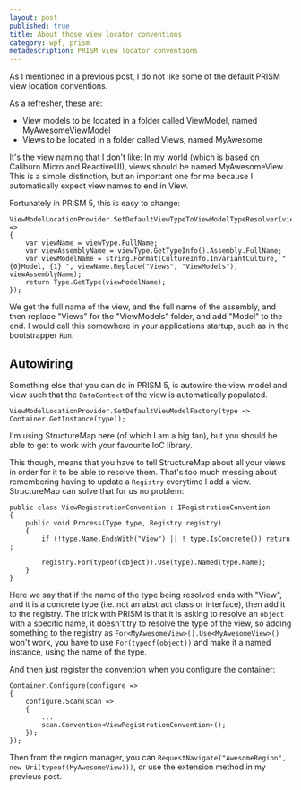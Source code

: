 ```yaml
---
layout: post 
published: true
title: About those view locator conventions
category: wpf, prism
metadescription: PRISM view locator conventions
---
```

As I mentioned in a previous post, I do not like some of the default PRISM view location conventions.

As a refresher, these are:

- View models to be located in a folder called ViewModel, named MyAwesomeViewModel
- Views to be located in a folder called Views, named MyAwesome

It's the view naming that I don't like: In my world (which is based on Caliburn.Micro and ReactiveUI), views should be named MyAwesomeView. This is a simple distinction, but an important one for me because I automatically expect view names to end in View.

Fortunately in PRISM 5, this is easy to change:

    ViewModelLocationProvider.SetDefaultViewTypeToViewModelTypeResolver(viewType =>
    {
        var viewName = viewType.FullName;
        var viewAssemblyName = viewType.GetTypeInfo().Assembly.FullName;
        var viewModelName = string.Format(CultureInfo.InvariantCulture, " {0}Model, {1} ", viewName.Replace("Views", "ViewModels"), viewAssemblyName);
        return Type.GetType(viewModelName);
    });

We get the full name of the view, and the full name of the assembly, and then replace "Views" for the "ViewModels" folder, and add "Model" to the end. I would call this somewhere in your applications startup, such as in the bootstrapper ```Run```.

## Autowiring
Something else that you can do in PRISM 5, is autowire the view model and view such that the ```DataContext``` of the view is automatically populated. 

    ViewModelLocationProvider.SetDefaultViewModelFactory(type => Container.GetInstance(type));

I'm using StructureMap here (of which I am a big fan), but you should be able to get to work with your favourite IoC library.

This though, means that you have to tell StructureMap about all your views in order for it to be able to resolve them. That's too much messing about remembering having to update a ```Registry``` everytime I add a view. StructureMap can solve that for us no problem:

    public class ViewRegistrationConvention : IRegistrationConvention
    {
        public void Process(Type type, Registry registry)
        {
            if (!type.Name.EndsWith("View") || ! type.IsConcrete()) return ;

            registry.For(typeof(object)).Use(type).Named(type.Name);
        }
    }

Here we say that if the name of the type being resolved ends with "View", and it is a concrete type (i.e. not an abstract class or interface), then add it to the registry.
The trick with PRISM is that it is asking to resolve an ```object``` with a specific name, it doesn't try to resolve the type of the view, so adding something to the registry as ```For<MyAwesomeView>().Use<MyAwesomeView>()``` won't work, you have to use ```For(typeof(object))``` and make it a named instance, using the name of the type. 

 And then just register the convention when you configure the container:

    Container.Configure(configure =>
    {
        configure.Scan(scan =>
        {
            ...
            scan.Convention<ViewRegistrationConvention>();
        });
    });

Then from the region manager, you can ```RequestNavigate("AwesomeRegion", new Uri(typeof(MyAwesomeView)))```, or use the extension method in my previous post. 
